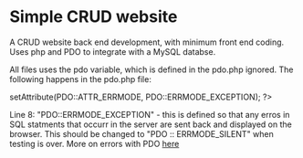 # Simple CRUD website
 A CRUD website back end development, with minimum front end coding. Uses php and PDO to integrate with a MySQL databse. 

All files uses the pdo variable, which is defined in the pdo.php ignored. The following happens in the pdo.php file:

<?php
$pdo = new PDO('mysql:host=insert_your_host;port=XXXX;dbname=_databse_name_', '_username', '_password');
$pdo->setAttribute(PDO::ATTR_ERRMODE, PDO::ERRMODE_EXCEPTION);
?>

Line 8: "PDO::ERRMODE_EXCEPTION" - this is defined so that any erros in SQL statments that occurr in the server are sent back and displayed on the browser. This should be changed to "PDO :: ERRMODE_SILENT" when testing is over. More on errors with PDO [here](http://www.w3big.com/php/php-pdo-error-handling.html)